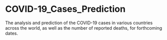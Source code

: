 # COVID-19_Cases_Prediction
The analysis and prediction of the COVID-19 cases in various countries across the world, as well as the number of reported deaths, for ​forthcoming​ dates.
